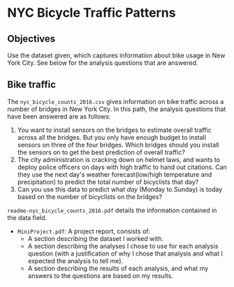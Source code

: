 # NYC Bicycle Traffic Patterns

## Objectives

Use the dataset given, which captures information about bike usage in New York City. See below for the analysis questions that are answered.

## Bike traffic

The `nyc_bicycle_counts_2016.csv` gives information on bike traffic across a number of bridges in New York City. In this path, the analysis questions that have been answered are as follows:

1. You want to install sensors on the bridges to estimate overall traffic across all the bridges. But you only have enough budget to install sensors on three of the four bridges. Which bridges should you install the sensors on to get the best prediction of overall traffic?
2. The city administration is cracking down on helmet laws, and wants to deploy police officers on days with high traffic to hand out citations. Can they use the next day's weather forecast(low/high temperature and precipitation) to predict the total number of bicyclists that day? 
3. Can you use this data to predict what *day* (Monday to Sunday) is today based on the number of bicyclists on the bridges?

`readme-nyc_bicycle_counts_2016.pdf` details the information contained in the data field.

* `MiniProject.pdf`: A project report, consists of:
  * A section describing the dataset I worked with.
  * A section describing the analyses I chose to use for each analysis question (with a justification of why I chose that analysis and what I expected the analysis to tell me).
  * A section describing the results of each analysis, and what my answers to the questions are based on my results.
